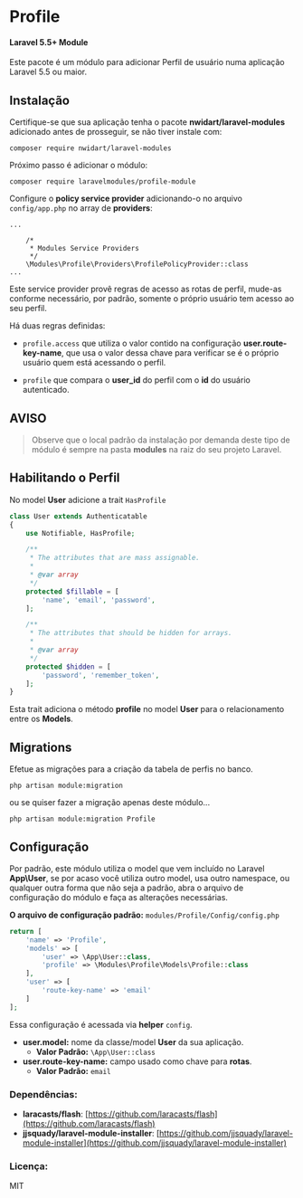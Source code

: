 # Profile

#### Laravel 5.5+ Module

Este pacote é um módulo para adicionar Perfil de usuário numa aplicação Laravel 5.5 ou maior.

## Instalação

Certifique-se que sua aplicação tenha o pacote **nwidart/laravel-modules** adicionado antes de prosseguir, se não tiver instale com:

```
composer require nwidart/laravel-modules
```

Próximo passo é adicionar o módulo:


```
composer require laravelmodules/profile-module
```


Configure o **policy service provider** adicionando-o no arquivo `config/app.php` no array de **providers**:

```
...

	/*
	 * Modules Service Providers
 	 */
    \Modules\Profile\Providers\ProfilePolicyProvider::class
...    
```

Este service provider provê regras de acesso as rotas de perfil, mude-as conforme necessário, por padrão, somente o próprio usuário tem acesso ao seu perfil.

Há duas regras definidas: 

* `profile.access` que utiliza o valor contido na configuração **user.route-key-name**, que usa o valor dessa chave para verificar se é o próprio usuário quem está acessando o perfil.

* `profile` que compara o **user_id** do perfil com o **id** do usuário autenticado.

## AVISO

> Observe que o local padrão da instalação por demanda deste tipo de módulo é sempre na pasta **modules** na raiz do seu projeto Laravel.

## Habilitando o Perfil

No model **User** adicione a trait `HasProfile`

```php
class User extends Authenticatable
{
    use Notifiable, HasProfile;

    /**
     * The attributes that are mass assignable.
     *
     * @var array
     */
    protected $fillable = [
        'name', 'email', 'password',
    ];

    /**
     * The attributes that should be hidden for arrays.
     *
     * @var array
     */
    protected $hidden = [
        'password', 'remember_token',
    ];
}
```

Esta trait adiciona o método **profile** no model **User** para o relacionamento entre os **Models**.

## Migrations

Efetue as migrações para a criação da tabela de perfis no banco.

```
php artisan module:migration
```
ou se quiser fazer a migração apenas deste módulo...

```
php artisan module:migration Profile
```

## Configuração

Por padrão, este módulo utiliza o model que vem incluído no Laravel **App\User**, se por acaso você utiliza outro model, usa outro namespace, ou qualquer outra forma que não seja a padrão, abra o arquivo de configuração do módulo e faça as alterações necessárias.

**O arquivo de configuração padrão:** `modules/Profile/Config/config.php`

```php
return [
    'name' => 'Profile',
    'models' => [
        'user' => \App\User::class,
        'profile' => \Modules\Profile\Models\Profile::class
    ],
    'user' => [
        'route-key-name' => 'email'
    ]
];
```

Essa configuração é acessada via **helper** `config`.

* **user.model:** nome da classe/model **User** da sua aplicação. 
	- **Valor Padrão:** `\App\User::class`
* **user.route-key-name:** campo usado como chave para **rotas**. 
	- **Valor Padrão:** `email`

### Dependências:

* **laracasts/flash**: [https://github.com/laracasts/flash](https://github.com/laracasts/flash)
* **jjsquady/laravel-module-installer**: [https://github.com/jjsquady/laravel-module-installer](https://github.com/jjsquady/laravel-module-installer)

### Licença:

MIT
